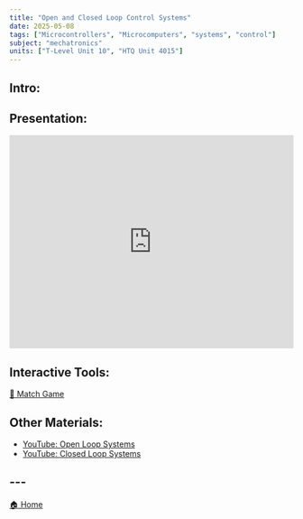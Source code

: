 ```yaml
---
title: "Open and Closed Loop Control Systems"
date: 2025-05-08
tags: ["Microcontrollers", "Microcomputers", "systems", "control"]
subject: "mechatronics"
units: ["T-Level Unit 10", "HTQ Unit 4015"]
---
```


## Intro:

## Presentation:

<div style="position: relative; width: 100%; height: 0; padding-top: 75%;">
    <iframe src="https://EngineeringShare.github.io/engineering-hub/presentations/Open-Closed Loop Systems.pdf" 
        style="position: absolute; top: 0; left: 0; width: 100%; height: 100%; border: none;">
    </iframe>
</div>

## Interactive Tools:

<a href="https://engineeringshare.github.io/engineering-hub/interactive/Control%20System%20Match.html">🧩 Match Game</a>

## Other Materials:
* [YouTube: Open Loop Systems](https://youtu.be/DE0hWLdkckg?si=nfoYuunOkl2AwdQV)
* [YouTube: Closed Loop Systems](https://youtu.be/O-OqgFE9SD4)

## ---

<a href="https://engineeringshare.github.io/engineering-hub">🏠 Home</a>
